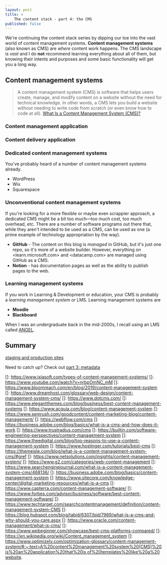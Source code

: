 ```yaml
---
layout: post
title: >
    The content stack - part 4: the CMS
published: false
---
```


We're continuing the content stack series by dipping our toe into the vast world of content management systems. **Content management systems** (also known as CMS) are _where_ content work happens. The CMS landscape is _vast_ and I do **not** recommend learning everything about all of them, but knowing their intents and purposes and some basic functionality will get you a long way.

## Content management systems

> A content management system (CMS) is software that helps users create, manage, and modify content on a website without the need for technical knowledge. In other words, a CMS lets you build a website without needing to write code from scratch (or even know how to code at all). [What Is a Content Management System (CMS)?][What Is a Content Management System (CMS)?]


### Content management application

### Content delivery application

### Dedicated content management systems

You've probably heard of a number of content management systems already. 

- WordPress
- Wix
- Squarespace


### Unconventional content management systems

If you're looking for a more flexible or maybe even scrappier approach, a dedicated CMS might be a bit too much&mdash;too much cost, too much overhead, etc. There are a number of software programs out there that, while they aren't intended to be used as a CMS, can be used as one (a prime example of technology appropriation by the way).

- **GitHub** - The content on this blog is _managed_ in GitHub, but it's just one repo, so it's more of a website builder. However, everything on <learn.microsoft.com>  and <datacamp.com> are managed using GitHub as a CMS.
- **Notion** - has documentation pages as well as the ability to publish pages to the web.

### Learning management systems

If you work in Learning & Development or education, your CMS is probably a _learning management system_ or LMS. Learning management systems are

- **Moodle**
- **Blackboard**

When I was an undergraduate back in the mid-2000s, I recall using an LMS called [ANGEL][ANGEL].

## Summary

[staging and production sites](../coming-soon)

Need to catch up? Check out [part 3: metadata](../content-stack-metadata)


[What Is a Content Management System (CMS)? kinsta]: https://kinsta.com/knowledgebase/content-management-system/
[ANGEL]: https://en.wikipedia.org/wiki/ANGEL_Learning
[15 Best CMS Platforms to Build Your Online Business]: https://www.cloudways.com/blog/cms-platforms/
[What is a CMS?]: https://umbraco.com/knowledge-base/cms/
[What is a Content Management System (CMS)? Siteground]: https://www.siteground.com/kb/content-management-system/
[Guide to content management systems]: https://www.brightspot.com/cms-resources/content-management-systems-guide
[What is Content Management System?]: https://www.simplilearn.com/what-is-content-management-system-article
[#content-management-system]: https://github.com/topics/content-management-system
[Compare The Best Content Management Systems]: https://www.quicksprout.com/best-content-management-systems/
[Content Management System (CMS)]: https://www.wix.com/encyclopedia/definition/content-management-system-cms
[Content management systems: Advantages of using a content management system]: https://www.nibusinessinfo.co.uk/content/advantages-using-content-management-system
[What is a content management system and what CMS does GoDaddy support?]: https://www.godaddy.com/resources/skills/what-is-content-management-system
[Top 6 Content Management Systems (CMS) to Try in 2023]: https://influencermarketinghub.com/content-management-systems/
[Building a Content Management System (CMS): Summary Read more on https://www.scnsoft.com/content-management/building]: https://www.scnsoft.com/content-management/building
[What Is a Content Management System and How to Choose the Best CMS for Your Needs]: https://wordpress.com/go/tutorials/what-is-a-cms/
[CONTENT MANAGEMENT SYSTEM]: https://www.dnnsoftware.com/solutions/content-management-system
[Content Management]: https://aws.amazon.com/marketplace/solutions/public-sector/content-management
[Best Content Management Software In 2023]: https://indiemedia.club/tools/best-content-management-software/
[10 Best Content Management Systems (CMS) Software in 2021]: https://www.spiceworks.com/collaboration/content-collaboration/articles/best-content-management-system-features/
[15 Most Popular Content Management Systems (CMS) 2023]: https://colorlib.com/wp/most-popular-content-management-systems/
[What is a Content Management System (CMS) | The Complete Guide]: https://www.zesty.io/mindshare/marketing-technology/what-is-a-content-management-system-cms-the-complete-guide/
[CMS – everything you need to know –]: https://enonic.com/cms-ultimate-guide
[History of Content Management Systems and Rise of Headless CMS]: https://www.contentstack.com/blog/all-about-headless/content-management-systems-history-and-headless-cms
[What Is a Content Management System (CMS)? How Do You Choose One?]: https://surferseo.com/blog/content-management-system/
[What a Web Content Management System Is & How to Choose One]: https://fitsmallbusiness.com/web-content-management-system/
[CMS comparison 2023: The most popular content management systems]: https://www.ionos.com/digitalguide/hosting/cms/cms-comparison-a-review-of-the-best-platforms/
[What is a Content Management System (CMS)?]: https://www.websitebuilderexpert.com/building-websites/what-is-a-content-management-system/
[What is a Content Management System? The Ultimate Guide]: https://ithemes.com/blog/content-management-system/
[1.1. Concept: Drupal as a Content Management System]: https://www.drupal.org/docs/user_guide/en/understanding-drupal.html
[What To Look for in a Content Management System (CMS)]: https://www.shopify.com/blog/content-management-system
[What is a Content Management System?]: https://www.liferay.com/resources/l/content-management-system
[]: https://www.ixiasoft.com/types-of-content-management-systems/
[]: https://www.youtube.com/watch?v=nrbpOmNC_mM
[]: https://www.bloomreach.com/en/blog/2019/content-management-system
[]: https://www.dreamhost.com/glossary/web-design/content-management-system-cms/
[]: https://www.dotcms.com/
[]: https://www.elegantthemes.com/blog/business/best-content-management-systems
[]: https://www.acquia.com/blog/content-management-system
[]: https://www.semrush.com/goodcontent/content-marketing-blog/content-management/
[]: https://webflow.com/cms
[]: https://business.adobe.com/blog/basics/what-is-a-cms-and-how-does-it-work
[]: https://www.trustradius.com/cms
[]: https://builtin.com/software-engineering-perspectives/content-management-system
[]: https://www.theedigital.com/blog/top-reasons-to-use-a-content-management-system
[]: https://www.hostinger.com/tutorials/best-cms
[]: https://themeisle.com/blog/what-is-a-content-management-system-cms/#gref
[]: https://www.netsolutions.com/insights/content-management-system/
[]: https://www.g2.com/categories/web-content-management
[]: https://www.searchenginejournal.com/what-is-a-content-management-system-cms/468136/
[]: https://business.adobe.com/blog/basics/content-management-system
[]: https://www.sitecore.com/knowledge-center/digital-marketing-resources/what-is-a-cms
[]: https://www.capterra.com/content-management-software/
[]: https://www.forbes.com/advisor/business/software/best-content-management-software/
[]: https://www.techtarget.com/searchcontentmanagement/definition/content-management-system-CMS
[]: https://blog.hubspot.com/blog/tabid/6307/bid/7969/what-is-a-cms-and-why-should-you-care.aspx
[]: https://www.oracle.com/content-management/what-is-cms/
[]: https://www.wpbeginner.com/showcase/best-cms-platforms-compared/
[]: https://en.wikipedia.org/wiki/Content_management_system
[]: https://www.optimizely.com/optimization-glossary/content-management-system/#:~:text=A%20content%20management%20system%20(CMS)%20is%20an%20application%20that%20is,of%20templates%20like%20a%20website.
